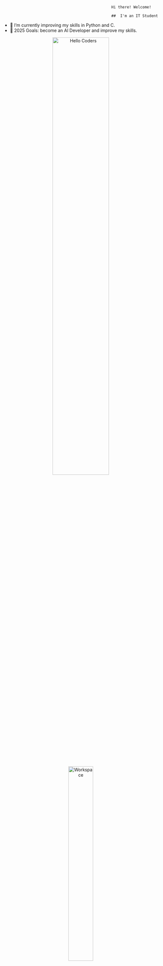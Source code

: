                                                
                                                     Hi there! Welcome!

                                                     ##  I'm an IT Student


- 🌱 I’m currently improving my skills in Python and C.
- 🥅 2025 Goals: become an AI Developer and improve my skills.


<div align="center">

<a href="https://github.com/sp-xd">
  <img src="https://github.com/Kofs998/Kofs998/blob/main/images/hellocoders_rounded.gif?raw=true" alt="Hello Coders" width="60%"/>
</a>
<br>
<a href="https://github.com/sp-xd">
  <img src="https://github.com/SP-XD/SP-XD/blob/main/images/dev-working_rounded.gif?raw=true" alt="Workspace" width="40%"/>
</a>
<br>

<details>
  <summary><strong>🎧 Busy coding & vibing :</strong></summary>
  <br>

<br>

<img src="https://komarev.com/ghpvc/?username=SP-XD&style=flat&color=orange&label=PROFILE+VIEWS" alt="Total Profile Views">
<img src="https://hits.seeyoufarm.com/api/count/incr/badge.svg?url=https%3A%2F%2Fgithub.com%2FSP-XD&count_bg=%2379C83D&title_bg=%23555555&icon=mediafire.svg&icon_color=%23E7E7E7&title=HITS&edge_flat=false" alt="Hit Counter">


</div>

<hr>

![tools_I_use](https://img.shields.io/badge/-%F0%9F%9A%80%20Tools%20I%20use-orange)

![Python](https://img.shields.io/badge/Python-FFD43B?style=flat&logo=python&logoColor=darkgreen)
![C++](https://img.shields.io/badge/C%2B%2B-00599C?style=flat&logo=c%2B%2B&logoColor=white)
![C](https://img.shields.io/badge/C-00599C?style=flat&logo=c&logoColor=white)
![Sqlite](https://img.shields.io/badge/SQLite-07405E?style=flat&logo=sqlite&logoColor=white)
![Flask](https://img.shields.io/badge/Flask-000000?style=for-the-badge&logo=Flask&logoColor=white)



